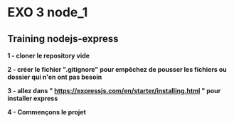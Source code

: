 # EXO 3 node_1 
## Training nodejs-express ## 
**1 - cloner le repository vide**

**2 - créer le fichier ".gitignore" pour empêchez de pousser les fichiers ou dossier qui n'en ont pas besoin**

**3 - allez dans " https://expressjs.com/en/starter/installing.html " pour installer express**

**4 - Commençons le projet**